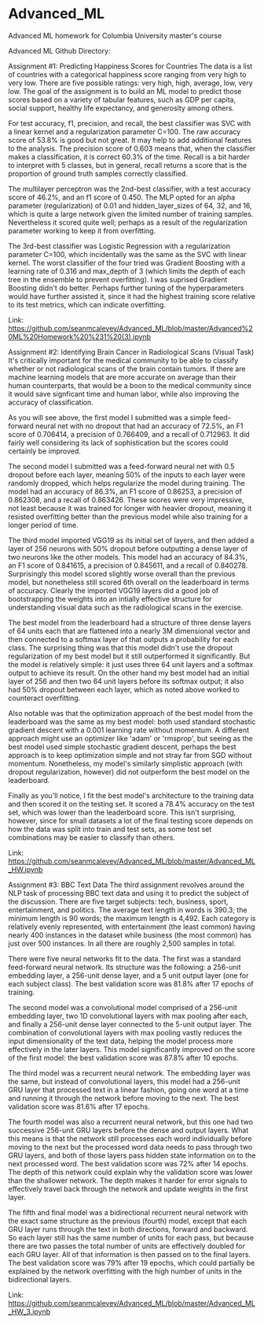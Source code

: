 # Advanced_ML
Advanced ML homework for Columbia University master's course

Advanced ML Github Directory:

Assignment #1: Predicting Happiness Scores for Countries
The data is a list of countries with a categorical happiness score ranging from very high to very low. There are five possible ratings: very high, high, average, low, very low. The goal of the assignment is to build an ML model to predict those scores based on a variety of tabular features, such as GDP per capita, social support, healthy life expectancy, and generosity among others.

For test accuracy, f1, precision, and recall, the best classifier was SVC with a linear kernel and a regularization parameter C=100. The raw accuracy score of 53.8% is good but not great. It may help to add additional features to the analysis. The precision score of 0.603 means that, when the classifier makes a classification, it is correct 60.3% of the time. Recall is a bit harder to interpret with 5 classes, but in general, recall returns a score that is the proportion of ground truth samples correctly classified.

The multilayer perceptron was the 2nd-best classifier, with a test accuracy score of 46.2%, and an f1 score of 0.450. The MLP opted for an alpha parameter (regularization) of 0.01 and hidden_layer_sizes of 64, 32, and 16, which is quite a large network given the limited number of training samples. Nevertheless it scored quite well; perhaps as a result of the regularization parameter working to keep it from overfitting.

The 3rd-best classifier was Logistic Regression with a regularization parameter C=100, which incidentally was the same as the SVC with linear kernel. The worst classifier of the four tried was Gradient Boosting with a learning rate of 0.316 and max_depth of 3 (which limits the depth of each tree in the ensemble to prevent overfitting). I was suprised Gradient Boosting didn't do better. Perhaps further tuning of the hyperparameters would have further assisted it, since it had the highest training score relative to its test metrics, which can indicate overfitting.

Link: https://github.com/seanmcalevey/Advanced_ML/blob/master/Advanced%20ML%20Homework%20%231%20(3).ipynb

Assignment #2: Identifying Brain Cancer in Radiological Scans (Visual Task)
It's critically important for the medical community to be able to classify whether or not radiological scans of the brain contain tumors. If there are machine learning models that are more accurate on average than their human counterparts, that would be a boon to the medical community since it would save signficant time and human labor, while also improving the accuracy of classification.

As you will see above, the first model I submitted was a simple feed-forward neural net with no dropout that had an accuracy of 72.5%, an F1 score of 0.706414, a precision of 0.766409, and a recall of 0.712963. It did fairly well considering its lack of sophistication but the scores could certainly be improved.

The second model I submitted was a feed-forward neural net with 0.5 dropout before each layer, meaning 50% of the inputs to each layer were randomly dropped, which helps regularize the model during training. The model had an accuracy of 86.3%, an F1 score of 0.86253, a precision of 0.862308, and a recall of 0.863426. These scores were very impressive, not least because it was trained for longer with heavier dropout, meaning it resisted overfitting better than the previous model while also training for a longer period of time.

The third model imported VGG19 as its initial set of layers, and then added a layer of 256 neurons with 50% dropout before outputting a dense layer of two neurons like the other models. This model had an accuracy of 84.3%, an F1 score of 0.841615, a precision of 0.845611, and a recall of 0.840278. Surprisingly this model scored slightly worse overall than the previous model, but nonetheless still scored 6th overall on the leaderboard in terms of accuracy. Clearly the imported VGG19 layers did a good job of bootstrapping the weights into an intially effective structure for understanding visual data such as the radiological scans in the exercise.

The best model from the leaderboard had a structure of three dense layers of 64 units each that are flattened into a nearly 3M dimensional vector and then connected to a softmax layer of that outputs a probability for each class. The surprising thing was that this model didn't use the dropout regularization of my best model but it still outperformed it significantly. But the model is relatively simple: it just uses three 64 unit layers and a softmax output to achieve its result. On the other hand my best model had an initial layer of 256 and then two 64 unit layers before its softmax output; it also had 50% dropout between each layer, which as noted above worked to counteract overfitting.

Also notable was that the optimization approach of the best model from the leaderboard was the same as my best model: both used standard stochastic gradient descent with a 0.001 learning rate without momentum. A different approach might use an optimizer like 'adam' or 'rmsprop', but seeing as the best model used simple stochastic gradient descent, perhaps the best approach is to keep optimization simple and not stray far from SGD without momentum. Nonetheless, my model's similarly simplistic approach (with dropout regularization, however) did not outperform the best model on the leaderboard.

Finally as you'll notice, I fit the best model's architecture to the training data and then scored it on the testing set. It scored a 78.4% accuracy on the test set, which was lower than the leaderboard score. This isn't surprising, however, since for small datasets a lot of the final testing score depends on how the data was split into train and test sets, as some test set combinations may be easier to classify than others.

Link: https://github.com/seanmcalevey/Advanced_ML/blob/master/Advanced_ML_HW.ipynb

Assignment #3: BBC Text Data
The third assignment revolves around the NLP task of processing BBC text data and using it to predict the subject of the discussion. There are five target subjects: tech, business, sport, entertainment, and politics. The average text length in words is 390.3; the minimum length is 90 words; the maximum length is 4,492. Each category is relatively evenly represented, with entertainment (the least common) having nearly 400 instances in the dataset while business (the most common) has just over 500 instances. In all there are roughly 2,500 samples in total.

There were five neural networks fit to the data. The first was a standard feed-forward neural network. Its structure was the following: a 256-unit embedding layer, a 256-unit dense layer, and a 5 unit output layer (one for each subject class). The best validation score was 81.8% after 17 epochs of training.

The second model was a convolutional model comprised of a 256-unit embedding layer, two 1D convolutional layers with max pooling after each, and finally a 256-unit dense layer connected to the 5-unit output layer. The combination of convolutional layers with max pooling vastly reduces the input dimensionality of the text data, helping the model process more effectively in the later layers. This model significantly improved on the score of the first model: the best validation score was 87.8% after 10 epochs.

The third model was a recurrent neural network. The embedding layer was the same, but instead of convolutional layers, this model had a 256-unit GRU layer that processed text in a linear fashion, going one word at a time and running it through the network before moving to the next. The best validation score was 81.6% after 17 epochs.

The fourth model was also a recurrent neural network, but this one had two successive 256-unit GRU layers before the dense and output layers. What this means is that the network still processes each word individually before moving to the next but the processed word data needs to pass through two GRU layers, and both of those layers pass hidden state information on to the next processed word. The best validation score was 72% after 14 epochs. The depth of this network could explain why the validation score was lower than the shallower network. The depth makes it harder for error signals to effectively travel back through the network and update weights in the first layer.

The fifth and final model was a bidirectional recurrent neural network with the exact same structure as the previous (fourth) model, except that each GRU layer runs through the text in both directions, forward and backward. So each layer still has the same number of units for each pass, but because there are two passes the total number of units are effectively doubled for each GRU layer. All of that information is then passed on to the final layers. The best validation score was 79% after 19 epochs, which could partially be explained by the network overfitting with the high number of units in the bidirectional layers.

Link: https://github.com/seanmcalevey/Advanced_ML/blob/master/Advanced_ML_HW_3.ipynb
